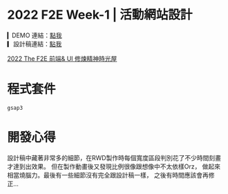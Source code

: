 # 2022 F2E Week-1 | 活動網站設計

▎DEMO 連結：[點我](https://github.com/3q-cindy/F2E_week) <br>
▎設計稿連結：[點我](https://www.figma.com/file/M2aMcZsEIKBbRdLkj7fCAd/F2E-%2F-W1%3A-%E6%B4%BB%E5%8B%95%E7%B6%B2%E7%AB%99%E8%A8%AD%E8%A8%88?node-id=90%3A702)

[2022 The F2E 前端& UI 修煉精神時光屋](https://2022.thef2e.com/) 

# 程式套件
`gsap3`

# 開發心得

設計稿中藏著非常多的細節，在RWD製作時每個寬度區段判別花了不少時間刻畫才達到出效果。
但在製作動畫後又發現比例很像跟想像中不太依樣Orz，
做起來相當燒腦力。最後有一些細節沒有完全跟設計稿一樣，
之後有時間應該會再修正...
